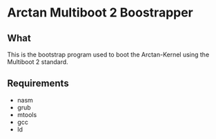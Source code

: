 # Arctan Multiboot 2 Boostrapper
## What
This is the bootstrap program used to boot the Arctan-Kernel using the Multiboot 2 standard.

## Requirements
* nasm
* grub
* mtools
* gcc
* ld
